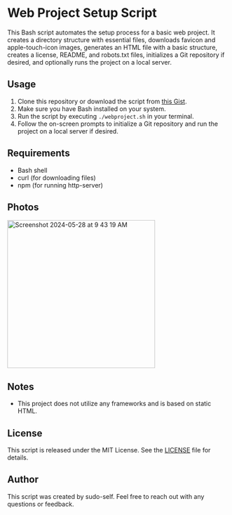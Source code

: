 # Web Project Setup Script

This Bash script automates the setup process for a basic web project. It creates a directory structure with essential files, downloads favicon and apple-touch-icon images, generates an HTML file with a basic structure, creates a license, README, and robots.txt files, initializes a Git repository if desired, and optionally runs the project on a local server.

## Usage

1. Clone this repository or download the script from [this Gist](https://gist.github.com/sudo-self/88cd02f137bfd17e48552f63acd4851d).
2. Make sure you have Bash installed on your system.
3. Run the script by executing `./webproject.sh` in your terminal.
4. Follow the on-screen prompts to initialize a Git repository and run the project on a local server if desired.


## Requirements

- Bash shell
- curl (for downloading files)
- npm (for running http-server)

## Photos

<img width="337" alt="Screenshot 2024-05-28 at 9 43 19 AM" src="https://github.com/sudo-self/web-project/assets/119916323/f84c2694-8515-4c4e-b34a-0782c5be68f8">


## Notes

- This project does not utilize any frameworks and is based on static HTML. 


## License

This script is released under the MIT License. See the [LICENSE](LICENSE) file for details.

## Author

This script was created by sudo-self. Feel free to reach out with any questions or feedback.
